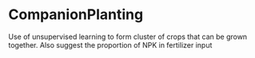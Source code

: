 # CompanionPlanting
Use of unsupervised learning to form cluster of crops that can be grown together. Also suggest the proportion of NPK in fertilizer input
